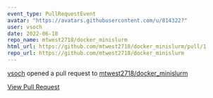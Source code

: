 ```yaml
---
event_type: PullRequestEvent
avatar: "https://avatars.githubusercontent.com/u/814322?"
user: vsoch
date: 2022-06-10
repo_name: mtwest2718/docker_minislurm
html_url: https://github.com/mtwest2718/docker_minislurm/pull/1
repo_url: https://github.com/mtwest2718/docker_minislurm
---
```


<a href='https://github.com/vsoch' target='_blank'>vsoch</a> opened a pull request to <a href='https://github.com/mtwest2718/docker_minislurm' target='_blank'>mtwest2718/docker_minislurm</a>

<a href='https://github.com/mtwest2718/docker_minislurm/pull/1' target='_blank'>View Pull Request</a>